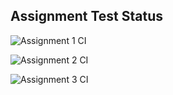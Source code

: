 ## Assignment Test Status

![Assignment 1 CI](https://github.com/scythecarl/c756-exer/actions/workflows/ci-a1.yml/badge.svg)

![Assignment 2 CI](https://github.com/scythecarl/c756-exer/actions/workflows/ci-a2.yml/badge.svg)

![Assignment 3 CI](https://github.com/scythecarl/c756-exer/actions/workflows/ci-a3.yml/badge.svg)
